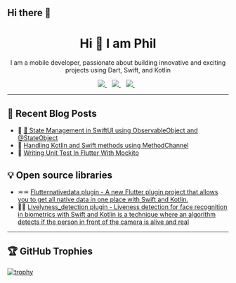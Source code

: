 ## Hi there 👋

<H1 align='center'>Hi 👋 I am Phil</H1>
<p align='center'>I am a mobile developer, passionate about building innovative and exciting projects using Dart, Swift, and Kotlin</p>

<p align='center'>
<a href="mailto:philnately24@gmail.com">
  <img src="https://img.shields.io/badge/email-%23D14836.svg?&style=for-the-badge&logo=gmail&logoColor=white" />
</a>&nbsp;&nbsp;
<a href="https://x.com/phil_nately">
  <img src="https://img.shields.io/badge/twitter-%231DA1F2.svg?&style=for-the-badge&logo=twitter&logoColor=white" />
</a>&nbsp;&nbsp;
<a href="https://www.linkedin.com/in/philipigboba/">
  <img src="https://img.shields.io/badge/linkedin-%230077B5.svg?&style=for-the-badge&logo=linkedin&logoColor=white" />
</a>&nbsp;&nbsp;
<!-- <img src="https://gpvc.arturio.dev/o-ifeanyi" /> -->
</p>

---

## 📖 Recent Blog Posts

- 📔 <a href="https://www.linkedin.com/posts/philipigboba_state-management-in-swiftui-using-observableobject-activity-7249771713167523841">🚀 State Management in SwiftUI using ObservableObject and @StateObject</a>
- 🤖 <a href="https://www.linkedin.com/feed/update/urn:li:activity:7171105504197234688">Handling Kotlin and Swift methods using MethodChannel</a> 
- 🧪 <a href="https://www.linkedin.com/feed/update/urn:li:activity:7136783805494833152">Writing Unit Test In Flutter With Mockito</a>



## 💡 Open source libraries
- ♒️♒️ <a href="https://pub.dev/packages/flutternativedata">Flutternativedata plugin - A new Flutter plugin project that allows you to get all native data in one place with Swift and Kotlin. </a> 
- 📶📶 <a href="https://pub.dev/packages/livelyness_detection">Livelyness_detection plugin - Liveness detection for face recognition in biometrics with Swift and Kotlin is a technique where an algorithm detects if the person in front of the camera is alive and real </a> 

---

## 🏆 GitHub Trophies

[![trophy](https://github-profile-trophy.vercel.app/?username=zfinix&theme=onedark&margin-w=15&margin-h=15)](https://www.buymeacoffee.com/pantani)
